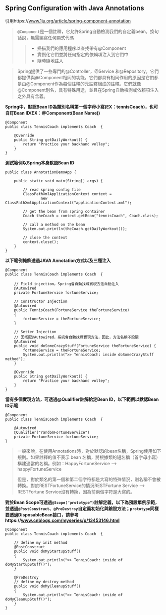## Spring Configuration with Java Annotations
引用https://www.1ju.org/article/spring-component-annotation
>`@Component`是一個註釋，它允許Spring自動檢測我們的自定義bean。換句話說，無需編寫任何顯式代碼
>>* 掃描我們的應用程序以查找帶有@Component
>>* 實例化它們並將任何指定的依賴項注入到它們中
>>* 隨時隨地註入

>Spring提供了一些專門的@Controller，@Service 和@Repository。它們都提供與@Component相同的功能。它們都具有相同作用的原因是它們都是由@Component作為每個註釋的元註釋組成的註釋。它們就像@Component別名，具有特殊用途，並且在Spring自動檢測或依賴項注入之外具有含義。

**Spring中，默認Bean ID為類別名稱第一個字母小寫(EX：tennisCoach)，也可自訂Bean ID(EX：@Component(Bean Name))**

```
@Component
public class TennisCoach implements Coach  {

    @Override
	public String getDailyWorkout() {
		return "Practice your backhand volley";
	}
}
```
**測試範例以Spring本身默認Bean ID**
```
public class AnnotationDemoApp {

	public static void main(String[] args) {

		// read spring config file
		ClassPathXmlApplicationContext context =
				new ClassPathXmlApplicationContext("applicationContext.xml");
		
		// get the bean from spring container
		Coach theCoach = context.getBean("tennisCoach", Coach.class);
		
		// call a method on the bean
		System.out.println(theCoach.getDailyWorkout());
		
		// close the context
		context.close();
	}
}
```
**以下範例掩飾透過JAVA Annotation方式以及三種注入**
```
@Component
public class TennisCoach implements Coach  {
    
    // Field injection，Spring會自動找尋實現方法自動注入
    @Autowired
    private FortuneService fortuneService;
    
    // Constructor Injection
    @Autowired
	public TennisCoach(FortuneService theFortuneService)
	{
		fortuneService = theFortuneService;
	}
	
	// Setter Injection
	// 因搭配@Autowired，系統會自動找尋實現方法，因此，方法名稱不設限
	@Autowired
	public void doSomeCrazyStuff(FortuneService theFortuneService) {
		fortuneService = theFortuneService;
		System.out.println(">> TennisCoach: inside doSomeCrazyStuff method");
	}
    
    @Override
	public String getDailyWorkout() {
		return "Practice your backhand volley";
	}
}
```
**當有多個實現方法，可透過@Qualifier註解給定Bean ID，以下範例以默認Bean ID示範**
```
@Component
public class TennisCoach implements Coach  {

    @Autowired
    @Qualifier("randomFortuneService")
    private FortuneService fortuneService;
}
```
>一般來說，在使用Annotations時，對於默認的bean名稱，Spring使用如下規則。如果註釋的值不表示 bean 名稱，將根據類的短名稱（首字母小寫）構建適當的名稱。例如：HappyFortuneService --> happyFortuneService
>
>但是，對於類名的第一個和第二個字符都是大寫的特殊情況，則名稱不會被轉換。對於RESTFortuneService的情況RESTFortune Service --> RESTFortune Service沒有轉換，因為前兩個字符是大寫的。

**對於Bean Scope可透過`@Scope("prototype")`註解定義，以下為預設單例示範，並透過`@PostConstruct`、`@PreDestroy`自定義初始化與銷毀方法；`prototype`同樣要透過DisposableBean接口，請參考https://www.cnblogs.com/myseries/p/13453146.html**

```
@Component
public class TennisCoach implements Coach  {
    
    // define my init method
	@PostConstruct
	public void doMyStartupStuff()
	{
		System.out.println(">> TennisCoach: inside of doMyStartupStuff()");
	}
	
	@PreDestroy
	// define my destroy method
	public void doMyCleanupStuff()
	{
		System.out.println(">> TennisCoach: inside of doMyCleanupStuff()");
	}
}
```
